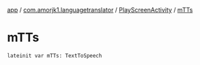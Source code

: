 [app](../../index.md) / [com.amorjk1.languagetranslator](../index.md) / [PlayScreenActivity](index.md) / [mTTs](./m-t-ts.md)

# mTTs

`lateinit var mTTs: TextToSpeech`
